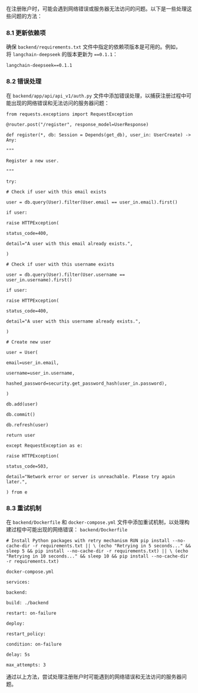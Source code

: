 在注册账户时，可能会遇到网络错误或服务器无法访问的问题。以下是一些处理这些问题的方法：
### 8.1 更新依赖项

确保 `backend/requirements.txt` 文件中指定的依赖项版本是可用的。例如，将 `langchain-deepseek` 的版本更新为 `==0.1.1`：
```
langchain-deepseek==0.1.1
```
### 8.2 错误处理

在 `backend/app/api/api_v1/auth.py` 文件中添加错误处理，以捕获注册过程中可能出现的网络错误和无法访问的服务器问题：
```
from requests.exceptions import RequestException

@router.post("/register", response_model=UserResponse)

def register(*, db: Session = Depends(get_db), user_in: UserCreate) -> Any:

"""

Register a new user.

"""

try:

# Check if user with this email exists

user = db.query(User).filter(User.email == user_in.email).first()

if user:

raise HTTPException(

status_code=400,

detail="A user with this email already exists.",

)

# Check if user with this username exists

user = db.query(User).filter(User.username == user_in.username).first()

if user:

raise HTTPException(

status_code=400,

detail="A user with this username already exists.",

)

# Create new user

user = User(

email=user_in.email,

username=user_in.username,

hashed_password=security.get_password_hash(user_in.password),

)

db.add(user)

db.commit()

db.refresh(user)

return user

except RequestException as e:

raise HTTPException(

status_code=503,

detail="Network error or server is unreachable. Please try again later.",

) from e
```

### 8.3 重试机制

在 `backend/Dockerfile` 和 `docker-compose.yml` 文件中添加重试机制，以处理构建过程中可能出现的网络错误：
 `backend/Dockerfile`
```
# Install Python packages with retry mechanism RUN pip install --no-cache-dir -r requirements.txt || \ (echo "Retrying in 5 seconds..." && sleep 5 && pip install --no-cache-dir -r requirements.txt) || \ (echo "Retrying in 10 seconds..." && sleep 10 && pip install --no-cache-dir -r requirements.txt)
```
`docker-compose.yml`
```
services:

backend:

build: ./backend

restart: on-failure

deploy:

restart_policy:

condition: on-failure

delay: 5s

max_attempts: 3
```
通过以上方法，尝试处理注册账户时可能遇到的网络错误和无法访问的服务器问题。